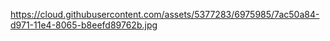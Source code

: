 https://cloud.githubusercontent.com/assets/5377283/6975985/7ac50a84-d971-11e4-8065-b8eefd89762b.jpg
